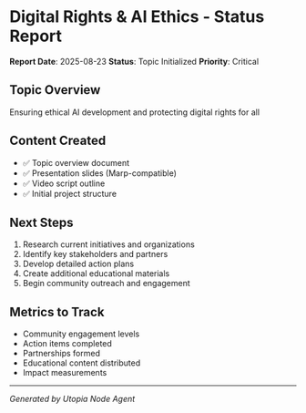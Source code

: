 # Digital Rights & AI Ethics - Status Report

**Report Date**: 2025-08-23
**Status**: Topic Initialized
**Priority**: Critical

## Topic Overview
Ensuring ethical AI development and protecting digital rights for all

## Content Created
- ✅ Topic overview document
- ✅ Presentation slides (Marp-compatible)
- ✅ Video script outline
- ✅ Initial project structure

## Next Steps
1. Research current initiatives and organizations
2. Identify key stakeholders and partners
3. Develop detailed action plans
4. Create additional educational materials
5. Begin community outreach and engagement

## Metrics to Track
- Community engagement levels
- Action items completed
- Partnerships formed
- Educational content distributed
- Impact measurements

---
*Generated by Utopia Node Agent*
